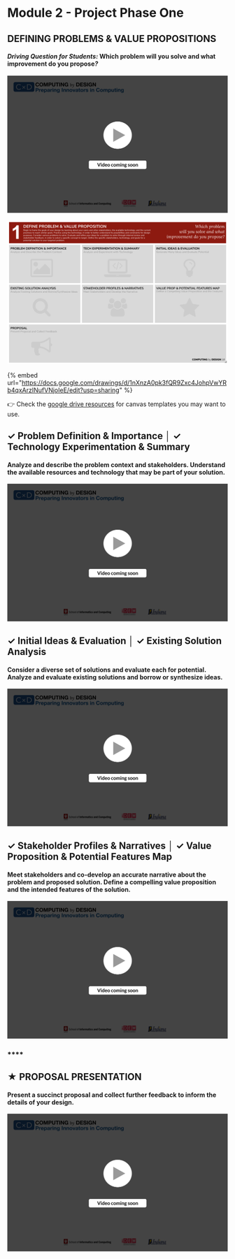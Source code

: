 # Module 2 - Project Phase One

## DEFINING PROBLEMS & VALUE PROPOSITIONS

#### _**Driving Question for Students:**_  **Which problem will you solve and what improvement do you propose**_**?**_

![](../.gitbook/assets/vidcoming.png)

![](../.gitbook/assets/image%20%283%29.png)

{% embed url="https://docs.google.com/drawings/d/1nXnzA0pk3fQR9Zxc4JohpVwYRb4qxArzINufVNjoIeE/edit?usp=sharing" %}

👉 Check the [google drive resources](resources.md) for canvas templates you may want to use.

## **✓ Problem Definition & Importance │ ✓ Technology Experimentation & Summary**

#### Analyze and describe the problem context and stakeholders. Understand the available resources and technology that may be part of your solution.

![](../.gitbook/assets/vidcoming.png)

#### 

## **✓ Initial Ideas & Evaluation │ ✓ Existing Solution Analysis**

#### Consider a diverse set of solutions and evaluate each for potential. Analyze and evaluate existing solutions and borrow or synthesize ideas.

![](../.gitbook/assets/vidcoming.png)

#### 

## **✓ Stakeholder Profiles & Narratives │ ✓ Value Proposition & Potential Features Map**

#### Meet stakeholders and co-develop an accurate narrative about the problem and proposed solution. Define a compelling value proposition and the intended features of the solution.

![](../.gitbook/assets/vidcoming.png)

### \*\*\*\*

## **★ PROPOSAL PRESENTATION**

#### Present a succinct proposal and collect further feedback to inform the details of your design.

![](../.gitbook/assets/vidcoming.png)

